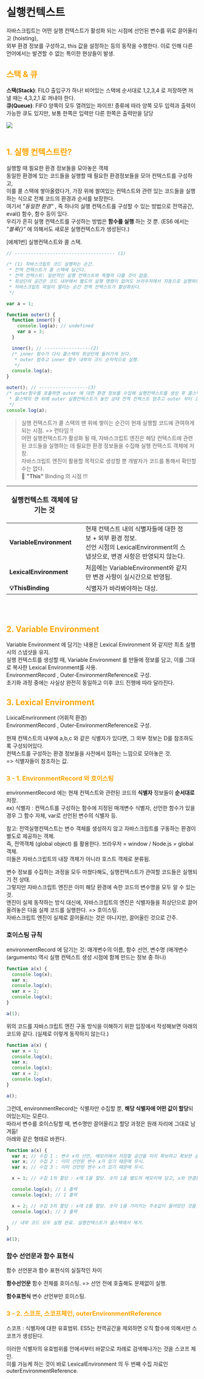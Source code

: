 # 실행컨텍스트

자바스크립트는 어떤 실행 컨텍스트가 활성화 되는 시점에 선언된 변수를 위로 끌어올리고 (hoisting),  
외부 환경 정보를 구성하고, this 값을 설정하는 등의 동작을 수행한다. 이로 인해 다른 언어에서는 발견할 수 없는 특이한 현상들이 발생.

## <span style="color: orange">스택 & 큐</span>

**스택(Stack)**: FILO 출입구가 하나! 비어있는 스택에 순서대로 1,2,3,4 로 저장하면 꺼낼 때는 4,3,2,1 로 꺼내야 한다.  
**큐(Queue)**: FIFO 양쪽이 모두 열려있는 파이프! 종류에 따라 양쪽 모두 입력과 출력이 가능한 큐도 있지만, 보통 한쪽은 입력만 다른 한쪽은 출력만을 담당

<img src="https://media.vlpt.us/images/jabggujb9/post/5ffb24dc-c8c2-4aac-b579-627574a12d7f/image.png" />

<br>
<br>

## <span style="color: orange">1. 실행 컨텍스트란?</span>

실행할 때 필요한 환경 정보들을 모아놓은 객체  
동일한 환경에 있는 코드들을 실행할 때 필요한 환경정보들을 모아 컨텍스트를 구성하고,  
이를 콜 스택에 쌓아올렸다가, 가장 위에 쌀여있는 컨텍스트와 관련 있는 코드들을 실행하는 식으로 전체 코드의 환경과 순서를 보장한다.  
여기서 _"동일한 환경"_ , 즉 하나의 실행 컨텍스트를 구성할 수 있는 방법으로 전역공간, eval() 함수, 함수 등이 있다.  
우리가 흔히 실행 컨텍스트를 구성하는 방법은 **함수를 실행** 하는 것 뿐. (ES6 에서는 _"블록{}"_ 에 의해서도 새로운 실행컨텍스트가 생성된다.)

[에제1번] 실행컨텍스트와 콜 스택.

```js
// ------------------------------------- (1)

/* (1) 자바스크립트 코드 실행하는 순간.
 * 전역 컨텍스트가 콜 스택에 담긴다.
 * 전역 컨텍스트: 일반적인 실행 컨텍스트와 특별히 다를 것이 없음.
 * 최상단의 공간은 코드 내부에서 별도의 실행 명령이 없어도 브라우저에서 자동으로 실행하므로,
 * 자바스크립트 파일이 열리는 순간 전역 컨텍스트가 활성화된다.
 */

var a = 1;

function outer() {
  function inner() {
    console.log(a); // undefined
    var a = 3;
  }

  inner(); // -----------------(2)
  /* inner 함수가 다시 콜스택의 최상단에 들어가게 된다.
   * outer 멈추고 inner 함수 내부의 코드 순차적으로 실행.
   */
  console.log(a);
}

outer(); // ------------------(3)
/* outer함수를 호출하면 outer 에 대한 환경 정보를 수집해 실행컨텍스트를 생성 후 콜스택에 담는다.
 * 콜스택의 맨 위에 outer 실행컨텍스트가 놓인 상태 전역 컨텍스트 멈추고 outer 부터 코드 실행.
 */
console.log(a);
```

> 실행 컨택스트가 콜 스택의 맨 위에 쌓이는 순간이 현재 실행할 코드에 관여하게 되는 시점. => 런타임 !!  
> 어떤 실행컨텍스트가 활성화 될 때, 자바스크립트 엔진은 해당 컨텍스트에 관련된 코드들을 실행하는 데 필요한 환경 정보들을 수집해 실행 컨텍스트 객체에 저장.  
> 자바스크립트 엔진이 활용할 목적으로 생성할 뿐 개발자가 코드를 통해서 확인할 수는 없다.  
> 🧐 **"This"** Binding 의 시점 !!!

| <p style="font-size: 18px">실행컨텍스트 객체에 담기는 것 <p> |                                                                                                                                          |     |
| ------------------------------------------------------------ | :--------------------------------------------------------------------------------------------------------------------------------------- | --- |
| **VariableEnvironment**                                      | 현재 컨텍스트 내의 식별자들에 대한 정보 + 외부 환경 정보.<br/> 선언 시점의 LexicalEnvironment의 스냅샷으로, 변경 사항은 반영되지 않는다. |
| **LexicalEnvironment**                                       | 처음에는 VariableEnvironment와 같지만 변경 사항이 실시간으로 반영됨.                                                                     |
| **💡ThisBinding**                                            | 식별자가 바라봐야하는 대상.                                                                                                              |

<br>
<br>

## <span style="color: orange">2. Variable Environment</span>

Variable Environment 에 담기는 내용은 Lexical Environment 와 같지만 최초 실행 시의 스냅샷을 유지.  
실행 컨텍스트를 생성할 때, Variable Environment 를 만들에 정보를 담고, 이를 그대로 복사한 Lexical Environment를 사용.  
EnvironmentRecord , Outer-EnvironmentReference로 구성.  
초기화 과정 중에는 사실상 완전히 동일하고 이후 코드 진행에 따라 달라진다.

## <span style="color: orange">3. Lexical Environment</span>

LixicalEnvrironment (어휘적 환경)  
EnvironmentRecord , Outer-EnvironmentReference로 구성.

현재 컨텍스트의 내부에 a,b,c 와 같은 식별자가 있다면, 그 외부 정보는 D를 참조하도록 구성되어있다.  
컨텍스트를 구성하는 환경 정보들을 사전에서 접하는 느낌으로 모아놓은 것.  
=> 식별자들이 참조하는 값.

### <span style="color: orange"> 3 - 1. EnvironmentRecord 와 호이스팅 </span>

environmentRecord 에는 현재 컨텍스트와 관련된 코드의 **식별자** 정보들이 **순서대로** 저장.  
ex) 식별자 : 컨텍스트를 구성하는 함수에 지정된 매개변수 식별자, 선언한 함수가 있을 경우 그 함수 자체, var로 선언된 변수의 식별자 등.

참고: 전역실행컨텍스트는 변수 객체를 생성하지 않고 자바스크립트를 구동하는 환경이 별도로 제공하는 객체.  
즉, 전역객체 (global object) 를 활용한다. 브라우저 = window / Node.js = global 객체.  
이들은 자바스크립트의 내장 객체가 아니라 호스트 객체로 분류됨.

변수 정보를 수집하는 과정을 모두 마쳤다해도, 실행컨텍스트가 관여할 코드들은 실행되기 전 상태.  
그렇지만 자바스크립트 엔진은 이미 해당 환경에 속한 코드의 변수명을 모두 알 수 있는 것.  
엔진이 실제 동작하는 방식 대신에, 자바스크립트의 엔진은 식별자들을 최상단으로 끌어올려놓은 다음 실제 코드를 실행한다. => 호이스팅.  
자바스크립트 엔진이 실제로 끌어올리는 것은 아니지만, 끌어올린 것으로 간주.

### 호이스팅 규칙

environmentRecord 에 담기는 것: 매개변수의 이름, 함수 선언, 변수명
(매개변수(arguments) 역시 실행 컨텍스트 생성 시점에 함께 만드는 정보 중 하나)

```js
function a(x) {
  console.log(x);
  var x;
  console.log(x);
  var x = 2;
  console.log(x);
}

a(1);
```

위의 코드를 자바스크립트 엔진 구동 방식을 이해하기 위한 입장에서 작성해보면 아래의 코드와 같다. (실제로 이렇게 동작하지 않는다.)

```js
function a(x) {
  var x = 1;
  console.log(x);
  var x;
  console.log(x);
  var x = 2;
  console.log(x);
}

a();
```

그런데, environmentRecord는 식별자만 수집할 뿐, **해당 식별자에 어떤 값이 할당**되어있는지는 모른다.  
따라서 변수를 호이스팅할 때, 변수명만 끌어올리고 할당 과정은 원래 자리에 그대로 남겨둠!  
아래와 같은 형태로 바뀐다.

```js
function a(x) {
  var x; // 수집 1 : 변수 x의 선언, 메모리에서 저장할 공간을 미리 확보하고 확보한 공간의 주솟값을 변수 x에 연결해둔다.
  var x; // 수집 2 : 이미 선언된 변수 x가 있기 때문에 무시.
  var x; // 수집 3 : 이미 선언된 변수 x가 있기 때문에 무시.

  x = 1; // 수집 1의 할당 : x에 1을 할당. 숫자 1을 별도의 메모리에 담고, x와 연결된 메모리 공간에 숫자 1을 가리키는 주솟값을 입력.

  console.log(x); // 1 출력
  console.log(x); // 1 출력

  x = 2; // 수집 3의 할당 : x에 2를 할당. 숫자 1을 가리키는 주솟값이 들어있던 것을 2의 주솟값으로 대치. 이제 변수 x는 숫자 2를 가리키게 된다.
  console.log(x); // 2 출력

  // 내부 코드 모두 실행 완료. 실행컨텍스트가 콜스택에서 제거.
}

a(1);
```

### 함수 선언문과 함수 표현식

함수 선언문과 함수 표현식의 실질적인 차이

**함수선언문**
함수 전체를 호이스팅. => 선언 전에 호출해도 문제없이 실행.

**함수표현식**
변수 선언부만 호이스팅.

### <span style="color: orange"> 3 - 2. 스코프, 스코프체인, outerEnvironmentReference </span>

스코프 : 식별자에 대한 유효범위.
ES5는 전역공간을 제외하면 오직 함수에 의해서만 스코프가 생성된다.

이러한 식별자의 유효범위를 안에서부터 바깥으로 차례로 검색해나가는 것을 스코프 체인.  
이를 가능케 하는 것이 바로 LexicalEnvironment 의 두 번째 수집 자료인 outerEnvironmentReference.
